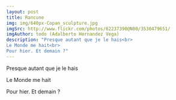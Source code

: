 ```yaml
---
layout: post
title: Rancune
img: img/640px-Copan_sculpture.jpg
imgSrc: http://www.flickr.com/photos/62237390@N00/3530479651/
imgAuthor: todo (Adalberto Hernandez Vega)
description: "Presque autant que je le hais<br>
Le Monde me hait<br>
Pour hier. Et demain ?"
---
```

Presque autant que je le hais

Le Monde me hait

Pour hier. Et demain ?
